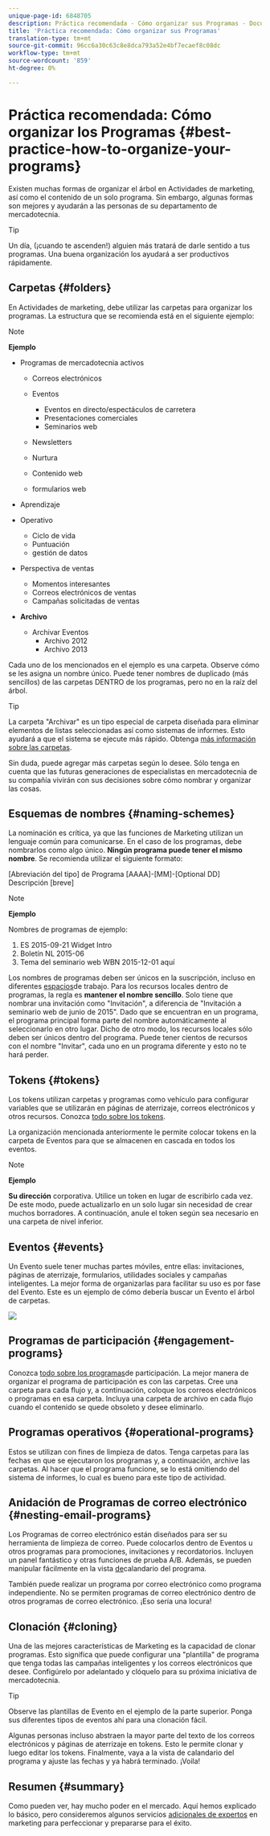 ```yaml
---
unique-page-id: 6848705
description: Práctica recomendada - Cómo organizar sus Programas - Documentos de marketing - Documentación del producto
title: 'Práctica recomendada: Cómo organizar sus Programas'
translation-type: tm+mt
source-git-commit: 96cc6a30c63c8e8dca793a52e4bf7ecaef8c08dc
workflow-type: tm+mt
source-wordcount: '859'
ht-degree: 0%

---
```



# Práctica recomendada: Cómo organizar los Programas {#best-practice-how-to-organize-your-programs}

Existen muchas formas de organizar el árbol en Actividades de marketing, así como el contenido de un solo programa. Sin embargo, algunas formas son mejores y ayudarán a las personas de su departamento de mercadotecnia.

>[!TIP]
>
>Un día, (¡cuando te ascenden!) alguien más tratará de darle sentido a tus programas. Una buena organización los ayudará a ser productivos rápidamente.

## Carpetas {#folders}

En Actividades de marketing, debe utilizar las carpetas para organizar los programas. La estructura que se recomienda está en el siguiente ejemplo:

>[!NOTE]
>
>**Ejemplo**
>
>* Programas de mercadotecnia activos
>
>    * Correos electrónicos
>    * Eventos
>
>        * Eventos en directo/espectáculos de carretera
>        * Presentaciones comerciales
>        * Seminarios web
>   * Newsletters
>   * Nurtura
>   * Contenido web
>   * formularios web
>* Aprendizaje
>* Operativo
>
>   * Ciclo de vida
>   * Puntuación
>   * gestión de datos
>* Perspectiva de ventas
>   * Momentos interesantes
>   * Correos electrónicos de ventas
>   * Campañas solicitadas de ventas
>* **Archivo** 
>   * Archivar Eventos
>      * Archivo 2012
>      * Archivo 2013







Cada uno de los mencionados en el ejemplo es una carpeta. Observe cómo se les asigna un nombre único. Puede tener nombres de duplicado (más sencillos) de las carpetas DENTRO de los programas, pero no en la raíz del árbol.

>[!TIP]
>
>La carpeta &quot;Archivar&quot; es un tipo especial de carpeta diseñada para eliminar elementos de listas seleccionadas así como sistemas de informes. Esto ayudará a que el sistema se ejecute más rápido. Obtenga [más información sobre las carpetas](../../../../product-docs/core-marketo-concepts/miscellaneous/understanding-folders.md).

Sin duda, puede agregar más carpetas según lo desee. Sólo tenga en cuenta que las futuras generaciones de especialistas en mercadotecnia de su compañía vivirán con sus decisiones sobre cómo nombrar y organizar las cosas.

## Esquemas de nombres {#naming-schemes}

La nominación es crítica, ya que las funciones de Marketing utilizan un lenguaje común para comunicarse. En el caso de los programas, debe nombrarlos como algo único. **Ningún programa puede tener el mismo nombre**. Se recomienda utilizar el siguiente formato:

[Abreviación del tipo] de Programa [AAAA]-[MM]-[Optional DD] Descripción [breve]

>[!NOTE]
>
>**Ejemplo**
>
>Nombres de programas de ejemplo:
>
>1. ES 2015-09-21 Widget Intro
>1. Boletín NL 2015-06
>1. Tema del seminario web WBN 2015-12-01 aquí

>



Los nombres de programas deben ser únicos en la suscripción, incluso en diferentes [espacios](../../../../product-docs/administration/workspaces-and-person-partitions/understanding-workspaces-and-person-partitions.md)de trabajo.  Para los recursos locales dentro de programas, la regla es **mantener el nombre sencillo**. Solo tiene que nombrar una invitación como &quot;Invitación&quot;, a diferencia de &quot;Invitación a seminario web de junio de 2015&quot;. Dado que se encuentran en un programa, el programa principal forma parte del nombre automáticamente al seleccionarlo en otro lugar. Dicho de otro modo, los recursos locales sólo deben ser únicos dentro del programa. Puede tener cientos de recursos con el nombre &quot;Invitar&quot;, cada uno en un programa diferente y esto no te hará perder.

## Tokens {#tokens}

Los tokens utilizan carpetas y programas como vehículo para configurar variables que se utilizarán en páginas de aterrizaje, correos electrónicos y otros recursos. Conozca [todo sobre los tokens](http://docs.marketo.com/display/docs/tokens).

La organización mencionada anteriormente le permite colocar tokens en la carpeta de Eventos para que se almacenen en cascada en todos los eventos.

>[!NOTE]
>
>**Ejemplo**
>
>**Su dirección** corporativa. Utilice un token en lugar de escribirlo cada vez. De este modo, puede actualizarlo en un solo lugar sin necesidad de crear muchos borradores. A continuación, anule el token según sea necesario en una carpeta de nivel inferior.

## Eventos {#events}

Un Evento suele tener muchas partes móviles, entre ellas: invitaciones, páginas de aterrizaje, formularios, utilidades sociales y campañas inteligentes. La mejor forma de organizarlas para facilitar su uso es por fase del Evento. Este es un ejemplo de cómo debería buscar un Evento el árbol de carpetas.

![](assets/capture.png)

## Programas de participación {#engagement-programs}

Conozca [todo sobre los programas](../../../../product-docs/email-marketing/drip-nurturing/creating-an-engagement-program/understanding-engagement-programs.md)de participación. La mejor manera de organizar el programa de participación es con las carpetas. Cree una carpeta para cada flujo y, a continuación, coloque los correos electrónicos o programas en esa carpeta. Incluya una carpeta de archivo en cada flujo cuando el contenido se quede obsoleto y desee eliminarlo.

## Programas operativos {#operational-programs}

Estos se utilizan con fines de limpieza de datos. Tenga carpetas para las fechas en que se ejecutaron los programas y, a continuación, archive las carpetas. Al hacer que el programa funcione, se lo está omitiendo del sistema de informes, lo cual es bueno para este tipo de actividad.

## Anidación de Programas de correo electrónico {#nesting-email-programs}

Los Programas de correo electrónico están diseñados para ser su herramienta de limpieza de correo. Puede colocarlos dentro de Eventos u otros programas para promociones, invitaciones y recordatorios. Incluyen un panel fantástico y otras funciones de prueba A/B. Además, se pueden manipular fácilmente en la vista [de](http://docs.marketo.com/display/docs/program+schedule+view)calandario del programa.

También puede realizar un programa por correo electrónico como programa independiente. No se permiten programas de correo electrónico dentro de otros programas de correo electrónico. ¡Eso sería una locura!

## Clonación {#cloning}

Una de las mejores características de Marketing es la capacidad de clonar programas. Esto significa que puede configurar una &quot;plantilla&quot; de programa que tenga todas las campañas inteligentes y los correos electrónicos que desee. Configúrelo por adelantado y clóquelo para su próxima iniciativa de mercadotecnia.

>[!TIP]
>
>Observe las plantillas de Evento en el ejemplo de la parte superior. Ponga sus diferentes tipos de eventos ahí para una clonación fácil.

Algunas personas incluso abstraen la mayor parte del texto de los correos electrónicos y páginas de aterrizaje en tokens. Esto le permite clonar y luego editar los tokens. Finalmente, vaya a la vista de calandario del programa y ajuste las fechas y ya habrá terminado. ¡Voila!

## Resumen {#summary}

Como pueden ver, hay mucho poder en el mercado. Aquí hemos explicado lo básico, pero consideremos algunos servicios [adicionales de expertos](http://www.marketo.com/services/) en marketing para perfeccionar y prepararse para el éxito.
